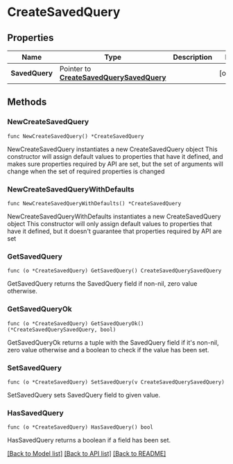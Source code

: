 # CreateSavedQuery

## Properties

Name | Type | Description | Notes
------------ | ------------- | ------------- | -------------
**SavedQuery** | Pointer to [**CreateSavedQuerySavedQuery**](CreateSavedQuerySavedQuery.md) |  | [optional] 

## Methods

### NewCreateSavedQuery

`func NewCreateSavedQuery() *CreateSavedQuery`

NewCreateSavedQuery instantiates a new CreateSavedQuery object
This constructor will assign default values to properties that have it defined,
and makes sure properties required by API are set, but the set of arguments
will change when the set of required properties is changed

### NewCreateSavedQueryWithDefaults

`func NewCreateSavedQueryWithDefaults() *CreateSavedQuery`

NewCreateSavedQueryWithDefaults instantiates a new CreateSavedQuery object
This constructor will only assign default values to properties that have it defined,
but it doesn't guarantee that properties required by API are set

### GetSavedQuery

`func (o *CreateSavedQuery) GetSavedQuery() CreateSavedQuerySavedQuery`

GetSavedQuery returns the SavedQuery field if non-nil, zero value otherwise.

### GetSavedQueryOk

`func (o *CreateSavedQuery) GetSavedQueryOk() (*CreateSavedQuerySavedQuery, bool)`

GetSavedQueryOk returns a tuple with the SavedQuery field if it's non-nil, zero value otherwise
and a boolean to check if the value has been set.

### SetSavedQuery

`func (o *CreateSavedQuery) SetSavedQuery(v CreateSavedQuerySavedQuery)`

SetSavedQuery sets SavedQuery field to given value.

### HasSavedQuery

`func (o *CreateSavedQuery) HasSavedQuery() bool`

HasSavedQuery returns a boolean if a field has been set.


[[Back to Model list]](../README.md#documentation-for-models) [[Back to API list]](../README.md#documentation-for-api-endpoints) [[Back to README]](../README.md)


